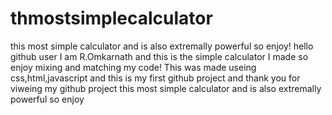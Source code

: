 # thmostsimplecalculator
this most simple calculator and is also extremally powerful so enjoy!
hello github user I am R.Omkarnath
 and this is the simple calculator I made so enjoy mixing and matching my code!
 This was made useing css,html,javascript
 and this is my first github project 
 and thank you for viweing my github project
this most simple calculator and is also extremally powerful so enjoy

